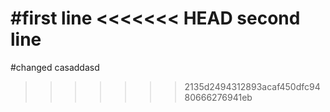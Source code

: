 #first line
<<<<<<< HEAD
second line
=======
#changed casaddasd
>>>>>>> 2135d2494312893acaf450dfc9480666276941eb

